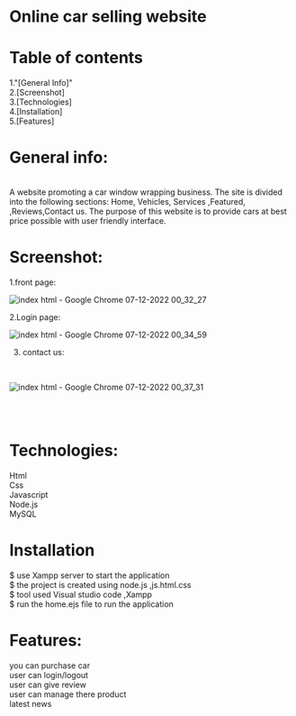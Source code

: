 # Online car selling website
# Table of contents
1."[General Info]" <br> 
2.[Screenshot] <br>
3.[Technologies] <br>
4.[Installation] <br>
5.[Features] <br>

# General info:
<br>
A website promoting a car window wrapping business. The site is divided into the following sections: Home, Vehicles, Services ,Featured, ,Reviews,Contact us. The purpose of this website is to provide cars at best price possible with user friendly interface.

# Screenshot:
 
1.front page:
<br>

![index html - Google Chrome 07-12-2022 00_32_27](https://user-images.githubusercontent.com/119338737/206000152-880767f1-1b5c-4dae-986d-358b8bdb15e7.png)

2.Login page:
<br>

![index html - Google Chrome 07-12-2022 00_34_59](https://user-images.githubusercontent.com/119338737/206000363-1b2caf65-9422-4f67-9955-0681658f2ec5.png)

3. contact us:
<br>

![index html - Google Chrome 07-12-2022 00_37_31](https://user-images.githubusercontent.com/119338737/206000436-ead286e6-3cba-467c-aabc-a8b9debcb303.png)


<br><br>
# Technologies:

Html <br>
Css <br>
Javascript <br>
Node.js <br>
MySQL <br>

# Installation

$ use Xampp server to start the application <br>
$ the project is created using node.js ,js.html.css <br>
$ tool used Visual studio code ,Xampp <br>
$ run the home.ejs file to run the application <br>

# Features:

you can purchase car <br>
user can login/logout <br>
user can give review <br>
user can manage there product <br>
latest news <br>

